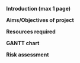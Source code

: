 **Introduction (max 1 page)**

**Aims/Objectives of project**

**Resources required**

**GANTT chart**

**Risk assessment**
